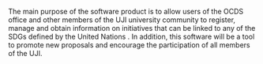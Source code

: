 The main purpose of the software product is to allow users of the OCDS office and other members of the UJI university community to register, manage and obtain information on initiatives that can be linked to any of the SDGs defined by the United Nations . In addition, this software will be a tool to promote new proposals and encourage the participation of all members of the UJI.

